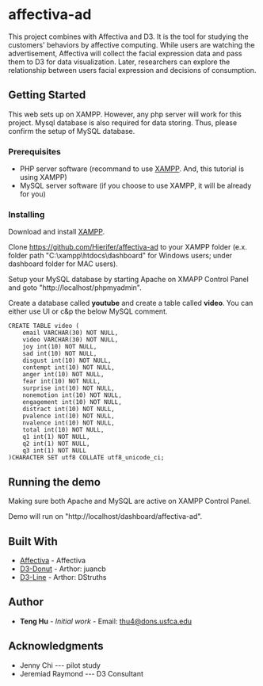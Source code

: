# affectiva-ad
This project combines with Affectiva and D3. It is the tool for studying the customers' behaviors by affective computing. While users are watching the advertisement, Affectiva will collect the facial expression data and pass them to D3 for data visualization. Later, researchers can explore the relationship between users facial expression and decisions of consumption.

## Getting Started
This web sets up on XAMPP. However, any php server will work for this project. Mysql database is also required for data storing. Thus, please confirm the setup of MySQL database.

### Prerequisites
* PHP server software (recommand to use [XAMPP](https://www.apachefriends.org/index.html). And, this tutorial is using XAMPP)
* MySQL server software (if you choose to use XAMPP, it will be already for you)

### Installing
Download and install [XAMPP](https://www.apachefriends.org/download.html).

Clone https://github.com/Hierifer/affectiva-ad to your XAMPP folder (e.x. folder path "C:\xampp\htdocs\dashboard" for Windows users; under dashboard folder for MAC users).

Setup your MySQL database by starting Apache on XMAPP Control Panel and goto "http://localhost/phpmyadmin".

Create a database called **youtube** and create a table called **video**. You can either use UI or c&p the below MySQL comment.

```
CREATE TABLE video (
	email VARCHAR(30) NOT NULL,	
	video VARCHAR(30) NOT NULL,	
	joy int(10) NOT NULL,	
	sad int(10) NOT NULL,	
	disgust int(10) NOT NULL,	
	contempt int(10) NOT NULL,	
	anger int(10) NOT NULL,
	fear int(10) NOT NULL,	
	surprise int(10) NOT NULL,	
	nonemotion int(10) NOT NULL,	
	engagement int(10) NOT NULL,	
	distract int(10) NOT NULL,	
	pvalence int(10) NOT NULL,	
	nvalence int(10) NOT NULL,	
	total int(10) NOT NULL,	
	q1 int(1) NOT NULL,	
	q2 int(1) NOT NULL,	
	q3 int(1) NOT NULL   	
)CHARACTER SET utf8 COLLATE utf8_unicode_ci;
```
## Running the demo

Making sure both Apache and MySQL are active on XAMPP Control Panel.

Demo will run on "http://localhost/dashboard/affectiva-ad".

## Built With
* [Affectiva](http://www.affectiva.com/) - Affectiva
* [D3-Donut](http://bl.ocks.org/juan-cb/1984c7f2b446fffeedde) - Arthor: juancb
* [D3-Line](http://bl.ocks.org/DStruths/9c042e3a6b66048b5bd4) - Arthor: DStruths


## Author
* **Teng Hu** - *Initial work* - Email: thu4@dons.usfca.edu

## Acknowledgments
* Jenny Chi	--- pilot study
* Jeremiad Raymond	--- D3 Consultant

